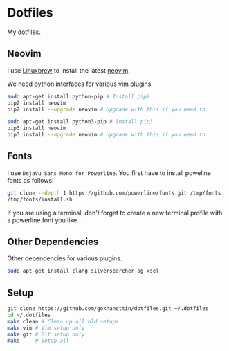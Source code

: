 # Dotfiles

My dotfiles.

## Neovim

I use [Linuxbrew][1] to install the latest [neovim][2].


We need python interfaces for various vim plugins.

```bash
sudo apt-get install python-pip # Install pip2
pip2 install neovim
pip2 install --upgrade neovim # Upgrade with this if you need to

sudo apt-get install python3-pip # Install pip3
pip3 install neovim
pip3 install --upgrade neovim # Upgrade with this if you need to
```

## Fonts

I use `DejaVu Sans Mono for Powerline`. You first have to install poweline fonts
as follows:

```bash
git clone --depth 1 https://github.com/powerline/fonts.git /tmp/fonts
/tmp/fonts/install.sh
```

If you are using a terminal, don't forget to create a new terminal profile with
a powerline font you like.

## Other Dependencies

Other dependencies for various plugins.

```bash
sudo apt-get install clang silversearcher-ag xsel
```

## Setup

```bash
git clone https://github.com/gokhanettin/dotfiles.git ~/.dotfiles
cd ~/.dotfiles
make clean # Clean up all old setups
make vim # Vim setup only
make git # Git setup only
make     # Setup all
```

[1]: http://linuxbrew.sh
[2]: https://github.com/neovim/neovim/wiki/Installing-Neovim
